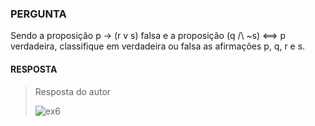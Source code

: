 ### PERGUNTA
Sendo a proposição p -> (r v s) falsa e a proposição (q /\ ~s) <==> p verdadeira, classifique em verdadeira ou falsa as afirmações p, q, r e s.

#### RESPOSTA

> Resposta do autor
>
> ![ex6](https://pbs.twimg.com/media/D8uNYvFW4AA43-r?format=jpg&name=small)
